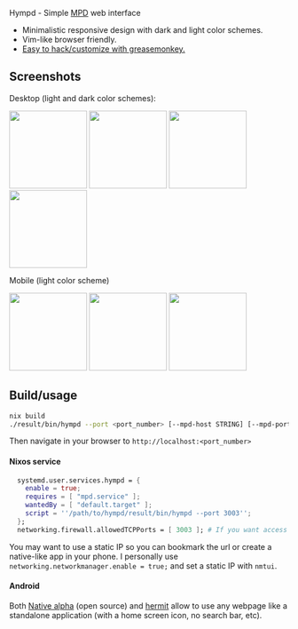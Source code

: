 Hympd - Simple [MPD](https://mpd.readthedocs.io/en/latest/) web interface

- Minimalistic responsive design with dark and light color schemes.
- Vim-like browser friendly.
- [Easy to hack/customize with greasemonkey.](https://github.com/cortsf/hympd/wiki/Hacking-with-userscripts)


## Screenshots
Desktop (light and dark color schemes):
<p float="left">
<img src="https://cortsf.github.io/hympd/v2_desktop_queue_light.png" width="140" />
<img src="https://cortsf.github.io/hympd/v2_desktop_root_dark.png" width="140" />
<img src="https://cortsf.github.io/hympd/v2_desktop_album_dark.png" width="140" />
<img src="https://cortsf.github.io/hympd/v2_desktop_hints_dark2.png" width="140" />
</p>

Mobile (light color scheme)
<p>
<img src="https://cortsf.github.io/hympd/v2_mobile_queue_light.jpeg" width="140" />
<img src="https://cortsf.github.io/hympd/v2_mobile_root_light.jpeg" width="140" />
<img src="https://cortsf.github.io/hympd/v2_mobile_album_light.jpeg" width="140" />
</p>

## Build/usage

``` bash
nix build 
./result/bin/hympd --port <port_number> [--mpd-host STRING] [--mpd-port INT] [--mpd-password STRING]

```

Then navigate in your browser to `http://localhost:<port_number>`

#### Nixos service

``` nix
  systemd.user.services.hympd = {
    enable = true;
    requires = [ "mpd.service" ];
    wantedBy = [ "default.target" ];
    script = ''/path/to/hympd/result/bin/hympd --port 3003'';
  };
  networking.firewall.allowedTCPPorts = [ 3003 ]; # If you want access from other devices in you local network.
```

You may want to use a static IP so you can bookmark the url or create a native-like app in your phone. I personally use `networking.networkmanager.enable = true;` and set a static IP with `nmtui`.

#### Android

Both [Native alpha](https://play.google.com/store/search?q=native%20alpha&c=apps) (open source) and [hermit](https://play.google.com/store/search?q=hermit&c=apps) allow to use any webpage like a standalone application (with a home screen icon, no search bar, etc).

